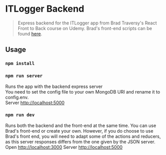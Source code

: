 # ITLogger Backend

> Express backend for the ITLogger app from Brad Traversy's React Front to Back course on Udemy. Brad's front-end scripts can be found [here](https://github.com/bradtraversy/it-logger).

## Usage

### `npm install`

### `npm run server`

Runs the app with the backend express server<br>
You need to set the config file to your own MongoDB URI and rename it to config.env.<br>
Server [http://localhost:5000](http://localhost:5000)

### `npm run dev`

Runs both the backend and the front-end at the same time. You can use Brad's front-end or create your own. However, if you do choose to use Brad's front end, you will need to adapt some of the actions and reducers, as this server responses differs from the one given by the JSON server.
Open [http://localhost:3000](http://localhost:3000)
Server [http://localhost:5000](http://localhost:5000)

